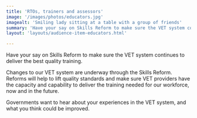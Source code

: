 ```yaml
---
title: 'RTOs, trainers and assessors'
image: '/images/photos/educators.jpg'
imagealt: 'Smiling lady sitting at a table with a group of friends'
summary: 'Have your say on Skills Reform to make sure the VET system continues to deliver the best quality training.'
layout: 'layouts/audience-item-educators.html'

---
```

Have your say on Skills Reform to make sure the VET system continues to deliver the best quality training.

Changes to our VET system are underway through the Skills Reform. Reforms will help to lift quality standards and make sure VET providers have the capacity and capability to deliver the training needed for our workforce, now and in the future.

Governments want to hear about your experiences in the VET system, and what you think could be improved.
